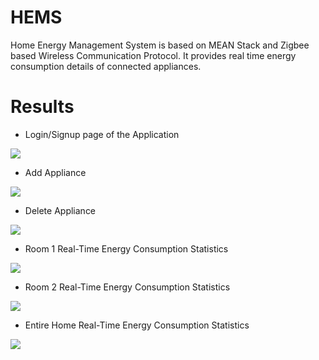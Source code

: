 # HEMS
Home Energy Management System is based on MEAN Stack and Zigbee based Wireless Communication Protocol. 
It provides real time energy consumption details of connected appliances.
# Results
* Login/Signup page of the Application
<p>
    <img src="https://github.com/MTayabShafique/HEMS/blob/master/public/image/Main.PNG" />
</p>

* Add Appliance 
<p>
    <img src="https://github.com/MTayabShafique/HEMS/blob/master/public/image/AddAppliance.PNG" />
</p>

* Delete Appliance 
<p>
    <img src="https://github.com/MTayabShafique/HEMS/blob/master/public/image/DeleteAppliance.PNG" />
</p>

* Room 1 Real-Time Energy Consumption Statistics
<p>
    <img src="https://github.com/MTayabShafique/HEMS/blob/master/public/image/Room1.png" />
</p>

* Room 2 Real-Time Energy Consumption Statistics
<p>
    <img src="https://github.com/MTayabShafique/HEMS/blob/master/public/image/Room2.png" />
</p>

* Entire Home Real-Time Energy Consumption Statistics
<p>
    <img src="https://github.com/MTayabShafique/HEMS/blob/master/public/image/HomeConsumption.png" />
</p>
